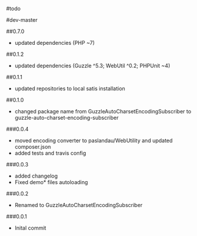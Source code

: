 #todo

#dev-master

##0.7.0

 - updated dependencies (PHP ~7)

##0.1.2

 - updated dependencies (Guzzle ^5.3; WebUtil ^0.2; PHPUnit ~4)

##0.1.1

 - updated repositories to local satis installation

##0.1.0

 - changed package name from GuzzleAutoCharsetEncodingSubscriber to guzzle-auto-charset-encoding-subscriber

###0.0.4

- moved encoding converter to paslandau/WebUtility and updated composer.json
- added tests and travis config

###0.0.3

- added changelog
- Fixed demo* files autoloading

###0.0.2

- Renamed to GuzzleAutoCharsetEncodingSubscriber

###0.0.1

- Inital commit